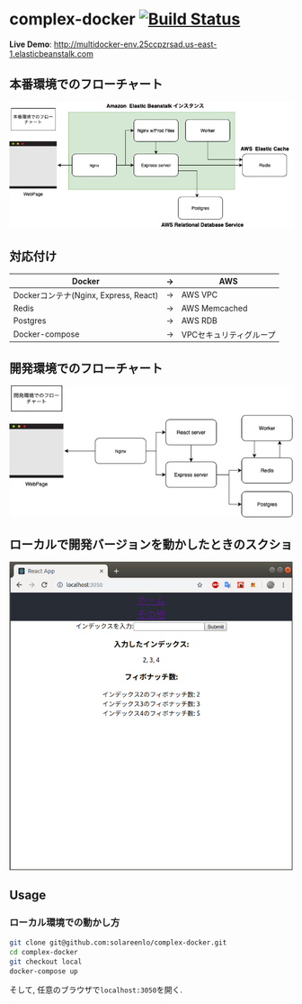 # complex-docker [![Build Status](https://travis-ci.org/solareenlo/complex-docker.svg?branch=master)](https://travis-ci.org/solareenlo/complex-docker)
**Live Demo**: http://multidocker-env.25ccpzrsad.us-east-1.elasticbeanstalk.com

## 本番環境でのフローチャート
![本番フローチャート](https://github.com/solareenlo/complex-docker/blob/master/images/flowchart_production.png)

## 対応付け
|Docker|->|AWS|
|---|---|---|
|Dockerコンテナ(Nginx, Express, React)|->|AWS VPC|
|Redis|->|AWS Memcached|
|Postgres|->|AWS RDB|
|Docker-compose|->|VPCセキュリティグループ|


## 開発環境でのフローチャート
![開発フローチャート](https://github.com/solareenlo/complex-docker/blob/master/images/flowchart.png)

## ローカルで開発バージョンを動かしたときのスクショ
![スクショ](https://github.com/solareenlo/complex-docker/blob/master/images/Screenshot.png)

## Usage
### ローカル環境での動かし方
```bash
git clone git@github.com:solareenlo/complex-docker.git
cd complex-docker
git checkout local
docker-compose up
```
そして, 任意のブラウザで`localhost:3050`を開く.
